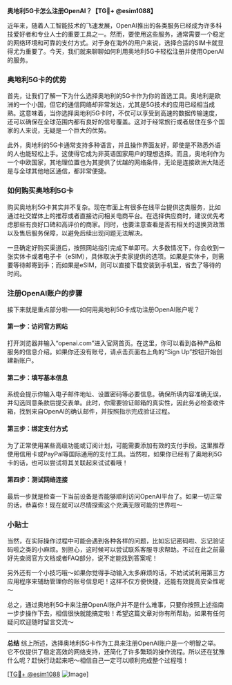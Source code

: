 **奥地利5G卡怎么注册OpenAI？【TG💪+ @esim1088】**

近年来，随着人工智能技术的飞速发展，OpenAI推出的各类服务已经成为许多科技爱好者和专业人士的重要工具之一。然而，要使用这些服务，通常需要一个稳定的网络环境和可靠的支付方式。对于身在海外的用户来说，选择合适的SIM卡就显得尤为重要了。今天，我们就来聊聊如何利用奥地利5G卡轻松注册并使用OpenAI的服务。

### 奥地利5G卡的优势

首先，让我们了解一下为什么选择奥地利的5G卡作为你的首选工具。奥地利是欧洲的一个小国，但它的通信网络却非常发达，尤其是5G技术的应用已经相当成熟。这意味着，当你选择奥地利5G卡时，不仅可以享受到高速的数据传输速度，还可以确保在全球范围内都有良好的信号覆盖。这对于经常旅行或者居住在多个国家的人来说，无疑是一个巨大的优势。

此外，奥地利的5G卡通常支持多种语言，并且操作界面友好，即使是不熟悉外语的人也能轻松上手。这使得它成为非英语国家用户的理想选择。而且，奥地利作为一个中欧国家，其地理位置也为其提供了优越的网络条件，无论是连接欧洲大陆还是与全球其他地区通信，都非常便捷。

### 如何购买奥地利5G卡

购买奥地利5G卡其实并不复杂。现在市面上有很多在线平台提供这类服务，比如通过社交媒体上的推荐或者直接访问相关电商平台。在选择供应商时，建议优先考虑那些有良好口碑和高评价的商家。同时，也要注意查看是否有相关的退换货政策以及售后服务保障，以避免后续出现问题无法解决。

一旦确定好购买渠道后，按照网站指引完成下单即可。大多数情况下，你会收到一张实体卡或者电子卡（eSIM），具体取决于卖家提供的选项。如果是实体卡，则需要等待邮寄到手；而如果是eSIM，则可以直接下载安装到手机里，省去了等待的时间。

### 注册OpenAI账户的步骤

接下来就是重点部分啦——如何用奥地利5G卡成功注册OpenAI账户呢？

#### 第一步：访问官方网站
打开浏览器并输入“openai.com”进入官网首页。在这里，你可以看到各种产品和服务的信息介绍。如果你还没有账号，请点击页面右上角的“Sign Up”按钮开始创建新账户。

#### 第二步：填写基本信息
系统会提示你输入电子邮件地址、设置密码等必要信息。确保所填内容准确无误，并勾选同意条款后提交表单。此时，你需要验证邮箱的真实性，因此务必检查收件箱，找到来自OpenAI的确认邮件，并按照指示完成验证过程。

#### 第三步：绑定支付方式
为了正常使用某些高级功能或订阅计划，可能需要添加有效的支付手段。这里推荐使用信用卡或PayPal等国际通用的支付工具。当然啦，如果你已经有了奥地利5G卡的话，也可以尝试将其关联起来试试看哦！

#### 第四步：测试网络连接
最后一步就是检查一下当前设备是否能够顺利访问OpenAI平台了。如果一切正常的话，恭喜你！现在就可以尽情探索这个充满无限可能的世界啦～

### 小贴士

当然，在实际操作过程中可能会遇到各种各样的问题，比如忘记密码啦、忘记验证码啦之类的小麻烦。别担心，这时候可以尝试联系客服寻求帮助。不过在此之前最好先查阅官方文档或者FAQ部分，说不定能找到答案呢！

另外还有一个小技巧哦～如果你觉得手动输入太多麻烦的话，不妨试试利用第三方应用程序来辅助管理你的账号信息吧！这样不仅方便快捷，还能有效提高安全性呢～

总之，通过奥地利5G卡来注册OpenAI账户并不是什么难事，只要你按照上述指南一步步操作下去，相信很快就能搞定啦！希望这篇文章对你有所帮助，如果有任何疑问欢迎随时留言交流～

---

**总结**
综上所述，选择奥地利5G卡作为工具来注册OpenAI账户是一个明智之举。它不仅提供了稳定高效的网络支持，还简化了许多繁琐的操作流程。所以还在犹豫什么呢？赶快行动起来吧～相信自己一定可以顺利完成整个过程哦！

[[TG💪+ @esim1088](https://t.me/s/esim1088) ![Image](https://i.postimg.cc/4NQfJmqS/Snipaste-2025-05-13-00-14-12.png)]